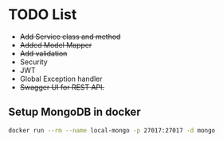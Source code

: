 # TODO List
* ~~Add Service class and method~~
* ~~Added Model Mapper~~
* ~~Add validation~~
* Security
* JWT
* Global Exception handler
* ~~Swagger UI for REST API.~~

## Setup MongoDB in docker
```bash
docker run --rm --name local-mongo -p 27017:27017 -d mongo
```